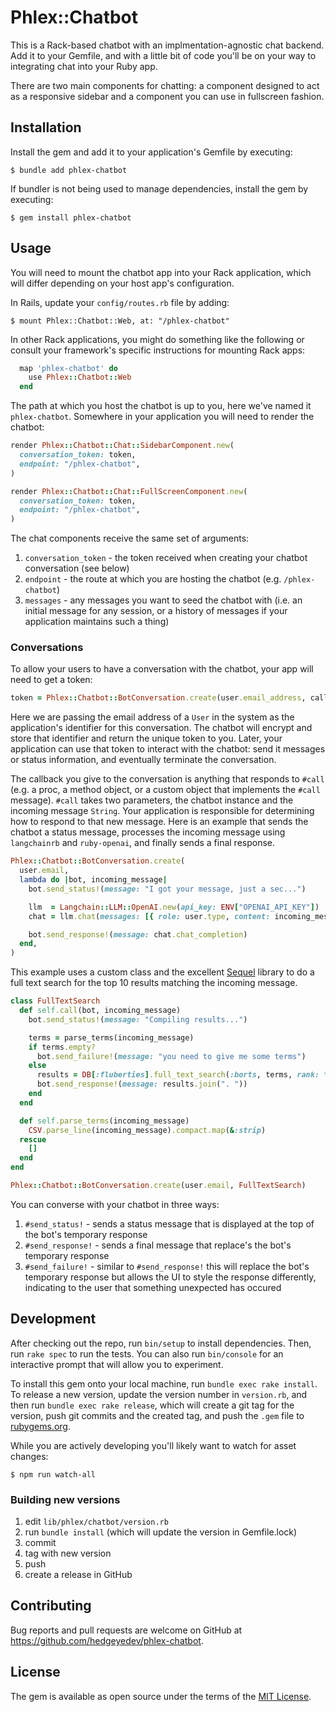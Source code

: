 # Phlex::Chatbot

This is a Rack-based chatbot with an implmentation-agnostic chat backend. Add it to your Gemfile, and
with a little bit of code you'll be on your way to integrating chat into your Ruby app.

There are two main components for chatting: a component designed to act as a responsive sidebar and a
component you can use in fullscreen fashion.

## Installation

Install the gem and add it to your application's Gemfile by executing:

    $ bundle add phlex-chatbot

If bundler is not being used to manage dependencies, install the gem by executing:

    $ gem install phlex-chatbot

## Usage

You will need to mount the chatbot app into your Rack application, which will differ depending on your
host app's configuration.

In Rails, update your `config/routes.rb` file by adding:

    $ mount Phlex::Chatbot::Web, at: "/phlex-chatbot"

In other Rack applications, you might do something like the following or consult your framework's
specific instructions for mounting Rack apps:

```ruby
  map 'phlex-chatbot' do
    use Phlex::Chatbot::Web
  end
```

The path at which you host the chatbot is up to you, here we've named it `phlex-chatbot`. Somewhere in
your application you will need to render the chatbot:

```ruby
render Phlex::Chatbot::Chat::SidebarComponent.new(
  conversation_token: token,
  endpoint: "/phlex-chatbot",
)
```

```ruby
render Phlex::Chatbot::Chat::FullScreenComponent.new(
  conversation_token: token,
  endpoint: "/phlex-chatbot",
)
```

The chat components receive the same set of arguments:
1. `conversation_token` - the token received when creating your chatbot conversation (see below)
1. `endpoint` - the route at which you are hosting the chatbot (e.g. `/phlex-chatbot`)
1. `messages` - any messages you want to seed the chatbot with (i.e. an initial message for any session,
   or a history of messages if your application maintains such a thing)

### Conversations

To allow your users to have a conversation with the chatbot, your app will need to get a token:

```ruby
token = Phlex::Chatbot::BotConversation.create(user.email_address, callback)
```

Here we are passing the email address of a `User` in the system as the application's identifier for this
conversation. The chatbot will encrypt and store that identifier and return the unique token to you. Later,
your application can use that token to interact with the chatbot: send it messages or status information,
and eventually terminate the conversation.

The callback you give to the conversation is anything that responds to `#call` (e.g. a proc, a method object,
or a custom object that implements the `#call` message). `#call` takes two parameters, the chatbot instance
and the incoming message `String`. Your application is responsible for determining how to respond to that new
message. Here is an example that sends the chatbot a status message, processes the incoming message using
`langchainrb` and `ruby-openai`, and finally sends a final response.

```ruby
Phlex::Chatbot::BotConversation.create(
  user.email,
  lambda do |bot, incoming_message|
    bot.send_status!(message: "I got your message, just a sec...")

    llm  = Langchain::LLM::OpenAI.new(api_key: ENV["OPENAI_API_KEY"])
    chat = llm.chat(messages: [{ role: user.type, content: incoming_message }])

    bot.send_response!(message: chat.chat_completion)
  end,
)
```

This example uses a custom class and the excellent [Sequel](https://sequel.jeremyevans.net/) library to do a
full text search for the top 10 results matching the incoming message.

```ruby
class FullTextSearch
  def self.call(bot, incoming_message)
    bot.send_status!(message: "Compiling results...")

    terms = parse_terms(incoming_message)
    if terms.empty?
      bot.send_failure!(message: "you need to give me some terms")
    else
      results = DB[:fluberties].full_text_search(:borts, terms, rank: true).limit(10).select_map(:blobbities)
      bot.send_response!(message: results.join(". "))
    end
  end

  def self.parse_terms(incoming_message)
    CSV.parse_line(incoming_message).compact.map(&:strip)
  rescue
    []
  end
end

Phlex::Chatbot::BotConversation.create(user.email, FullTextSearch)
```

You can converse with your chatbot in three ways:
1. `#send_status!` - sends a status message that is displayed at the top of the bot's temporary response
1. `#send_response!` - sends a final message that replace's the bot's temporary response
1. `#send_failure!` - similar to `#send_response!` this will replace the bot's temporary response but allows
   the UI to style the response differently, indicating to the user that something unexpected has occured

## Development

After checking out the repo, run `bin/setup` to install dependencies. Then, run `rake spec` to run the tests. You can also run `bin/console` for an interactive prompt that will allow you to experiment.

To install this gem onto your local machine, run `bundle exec rake install`. To release a new version, update
the version number in `version.rb`, and then run `bundle exec rake release`, which will create a git tag for
the version, push git commits and the created tag, and push the `.gem` file to [rubygems.org](https://rubygems.org).

While you are actively developing you'll likely want to watch for asset changes:

    $ npm run watch-all

### Building new versions

1. edit `lib/phlex/chatbot/version.rb`
1. run `bundle install` (which will update the version in Gemfile.lock)
1. commit
1. tag with new version
1. push
1. create a release in GitHub

## Contributing

Bug reports and pull requests are welcome on GitHub at https://github.com/hedgeyedev/phlex-chatbot.

## License

The gem is available as open source under the terms of the [MIT License](https://opensource.org/licenses/MIT).
